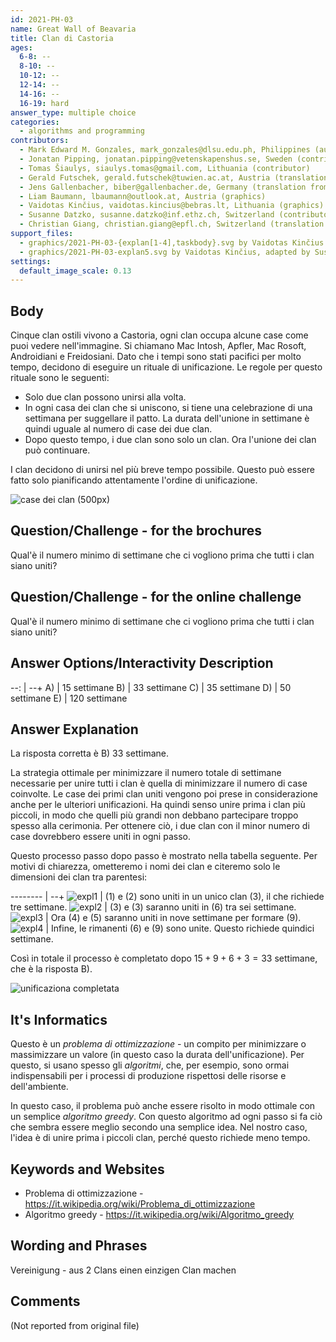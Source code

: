 ```yaml
---
id: 2021-PH-03
name: Great Wall of Beavaria
title: Clan di Castoria
ages:
  6-8: --
  8-10: --
  10-12: --
  12-14: --
  14-16: --
  16-19: hard
answer_type: multiple choice
categories:
  - algorithms and programming
contributors:
  - Mark Edward M. Gonzales, mark_gonzales@dlsu.edu.ph, Philippines (author)
  - Jonatan Pipping, jonatan.pipping@vetenskapenshus.se, Sweden (contributor)
  - Tomas Šiaulys, siaulys.tomas@gmail.com, Lithuania (contributor)
  - Gerald Futschek, gerald.futschek@tuwien.ac.at, Austria (translation from English into German)
  - Jens Gallenbacher, biber@gallenbacher.de, Germany (translation from English into German)
  - Liam Baumann, lbaumann@outlook.at, Austria (graphics)
  - Vaidotas Kinčius, vaidotas.kincius@bebras.lt, Lithuania (graphics)
  - Susanne Datzko, susanne.datzko@inf.ethz.ch, Switzerland (contributor, graphics)
  - Christian Giang, christian.giang@epfl.ch, Switzerland (translation from German into Italian)    
support_files:
  - graphics/2021-PH-03-{explan[1-4],taskbody}.svg by Vaidotas Kinčius and Liam Baumann
  - graphics/2021-PH-03-explan5.svg by Vaidotas Kinčius, adapted by Susanne Datzko
settings:
  default_image_scale: 0.13
---
```



## Body

Cinque clan ostili vivono a Castoria, ogni clan occupa alcune case come puoi vedere nell'immagine. Si chiamano Mac Intosh, Apfler, Mac Rosoft, Androidiani e Freidosiani. Dato che i tempi sono stati pacifici per molto tempo, decidono di eseguire un rituale di unificazione. Le regole per questo rituale sono le seguenti:
- Solo due clan possono unirsi alla volta.
- In ogni casa dei clan che si uniscono, si tiene una celebrazione di una settimana per suggellare il patto. La durata dell'unione in settimane è quindi uguale al numero di case dei due clan.
- Dopo questo tempo, i due clan sono solo un clan. Ora l'unione dei clan può continuare.

I clan decidono di unirsi nel più breve tempo possibile. Questo può essere fatto solo pianificando attentamente l'ordine di unificazione.

![](graphics/2021-PH-03-taskbody.svg "case dei clan (500px)")


## Question/Challenge - for the brochures

Qual'è il numero minimo di settimane che ci vogliono prima che tutti i clan siano uniti?


## Question/Challenge - for the online challenge

Qual'è il numero minimo di settimane che ci vogliono prima che tutti i clan siano uniti?


## Answer Options/Interactivity Description

--: | --+
 A) | 15 settimane
 B) | 33 settimane
 C) | 35 settimane
 D) | 50 settimane
 E) | 120 settimane


## Answer Explanation

La risposta corretta è B) 33 settimane.

La strategia ottimale per minimizzare il numero totale di settimane necessarie per unire tutti i clan è quella di minimizzare il numero di case coinvolte. Le case dei primi clan uniti vengono poi prese in considerazione anche per le ulteriori unificazioni. Ha quindi senso unire prima i clan più piccoli, in modo che quelli più grandi non debbano partecipare troppo spesso alla cerimonia. Per ottenere ciò, i due clan con il minor numero di case dovrebbero essere uniti in ogni passo.

Questo processo passo dopo passo è mostrato nella tabella seguente. Per motivi di chiarezza, ometteremo i nomi dei clan e citeremo solo le dimensioni dei clan tra parentesi:

-------- | --+
![expl1] | (1) e (2) sono uniti in un unico clan (3), il che richiede tre settimane.
![expl2] | (3) e (3) saranno uniti in (6) tra sei settimane.
![expl3] | Ora (4) e (5) saranno uniti in nove settimane per formare (9).
![expl4] | Infine, le rimanenti (6) e (9) sono unite. Questo richiede quindici settimane.

Così in totale il processo è completato dopo $15+9+6+3=33$ settimane, che è la risposta B).

![](graphics/2021-PH-03-explan5.svg "unificaziona completata")

[expl1]: graphics/2021-PH-03-explan1.svg "spiegazione passo 1"
[expl2]: graphics/2021-PH-03-explan2.svg "spiegazione passo 2"
[expl3]: graphics/2021-PH-03-explan3.svg "spiegazione passo 3"
[expl4]: graphics/2021-PH-03-explan4.svg "spiegazione passo 4"


## It's Informatics

Questo è un _problema di ottimizzazione_ - un compito per minimizzare o massimizzare un valore (in questo caso la durata dell'unificazione). Per questo, si usano spesso gli _algoritmi_, che, per esempio, sono ormai indispensabili per i processi di produzione rispettosi delle risorse e dell'ambiente.

In questo caso, il problema può anche essere risolto in modo ottimale con un semplice _algoritmo greedy_. Con questo algoritmo ad ogni passo si fa ciò che sembra essere meglio secondo una semplice idea. Nel nostro caso, l'idea è di unire prima i piccoli clan, perché questo richiede meno tempo. 


## Keywords and Websites

 - Problema di ottimizzazione - https://it.wikipedia.org/wiki/Problema_di_ottimizzazione
 - Algoritmo greedy - https://it.wikipedia.org/wiki/Algoritmo_greedy


## Wording and Phrases

Vereinigung - aus 2 Clans einen einzigen Clan machen


## Comments

(Not reported from original file)
